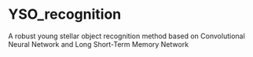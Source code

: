 # YSO_recognition
A robust young stellar object recognition method based on Convolutional Neural Network and Long Short-Term Memory Network
